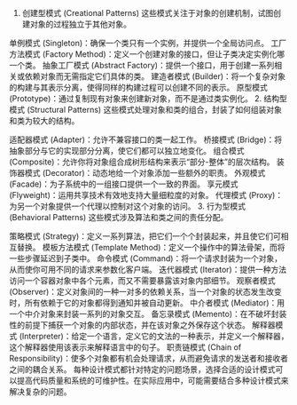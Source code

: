 1. 创建型模式 (Creational Patterns)
这些模式关注于对象的创建机制，试图创建对象的过程独立于其他对象。

单例模式 (Singleton)：确保一个类只有一个实例，并提供一个全局访问点。
工厂方法模式 (Factory Method)：定义一个创建对象的接口，但让子类决定实例化哪一个类。
抽象工厂模式 (Abstract Factory)：提供一个接口，用于创建一系列相关或依赖对象而无需指定它们具体的类。
建造者模式 (Builder)：将一个复杂对象的构建与其表示分离，使得同样的构建过程可以创建不同的表示。
原型模式 (Prototype)：通过复制现有对象来创建新对象，而不是通过类实例化。
2. 结构型模式 (Structural Patterns)
这些模式处理对象和类的组合，封装了如何组装对象和类为较大的结构。

适配器模式 (Adapter)：允许不兼容接口的类一起工作。
桥接模式 (Bridge)：将抽象部分与它的实现部分分离，使它们都可以独立地变化。
组合模式 (Composite)：允许你将对象组合成树形结构来表示“部分-整体”的层次结构。
装饰器模式 (Decorator)：动态地给一个对象添加一些额外的职责。
外观模式 (Facade)：为子系统中的一组接口提供一个一致的界面。
享元模式 (Flyweight)：运用共享技术有效地支持大量细粒度的对象。
代理模式 (Proxy)：为另一个对象提供一个代理以控制对这个对象的访问。
3. 行为型模式 (Behavioral Patterns)
这些模式涉及算法和类之间的责任分配。

策略模式 (Strategy)：定义一系列算法，把它们一个个封装起来，并且使它们可相互替换。
模板方法模式 (Template Method)：定义一个操作中的算法骨架，而将一些步骤延迟到子类中。
命令模式 (Command)：将一个请求封装为一个对象，从而使你可用不同的请求来参数化客户端。
迭代器模式 (Iterator)：提供一种方法访问一个容器对象中各个元素，而又不需要暴露该对象内部细节。
观察者模式 (Observer)：定义对象间的一种一对多的依赖关系，当一个对象的状态发生改变时，所有依赖于它的对象都得到通知并被自动更新。
中介者模式 (Mediator)：用一个中介对象来封装一系列的对象交互。
备忘录模式 (Memento)：在不破坏封装性的前提下捕获一个对象的内部状态，并在该对象之外保存这个状态。
解释器模式 (Interpreter)：给定一个语言，定义它的文法的一种表示，并定义一个解释器，这个解释器使用该表示来解释语言中的句子。
职责链模式 (Chain of Responsibility)：使多个对象都有机会处理请求，从而避免请求的发送者和接收者之间的耦合关系。
每种设计模式都针对特定的问题场景，选择合适的设计模式可以提高代码质量和系统的可维护性。在实际应用中，可能需要结合多种设计模式来解决复杂的问题。